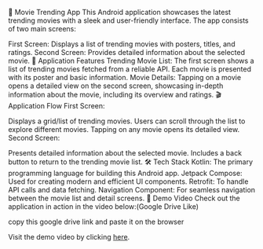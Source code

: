 🎥 Movie Trending App
This Android application showcases the latest trending movies with a sleek and user-friendly interface. The app consists of two main screens:

First Screen: Displays a list of trending movies with posters, titles, and ratings.
Second Screen: Provides detailed information about the selected movie.
📱 Application Features
Trending Movie List: The first screen shows a list of trending movies fetched from a reliable API. Each movie is presented with its poster and basic information.
Movie Details: Tapping on a movie opens a detailed view on the second screen, showcasing in-depth information about the movie, including its overview and ratings.
🎬 Application Flow
First Screen:

Displays a grid/list of trending movies.
Users can scroll through the list to explore different movies.
Tapping on any movie opens its detailed view.
Second Screen:

Presents detailed information about the selected movie.
Includes a back button to return to the trending movie list.
🛠️ Tech Stack
Kotlin: The primary programming language for building this Android app.
Jetpack Compose: Used for creating modern and efficient UI components.
Retrofit: To handle API calls and data fetching.
Navigation Component: For seamless navigation between the movie list and detail screens.
🎥 Demo Video
Check out the application in action in the video below:(Google Drive Like)

copy this google drive link and paste it on the browser


Visit the demo video by clicking [here](https://drive.google.com/file/d/11ebFj_jE090vkmDn4-LRXxcKw2Up-0NZ/view?usp=drive_link).
